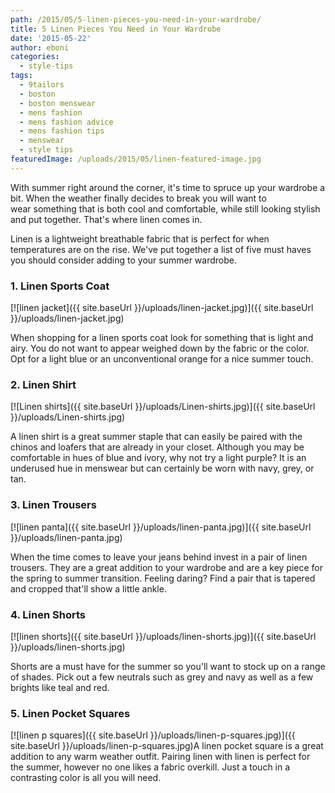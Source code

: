 ```yaml
---
path: /2015/05/5-linen-pieces-you-need-in-your-wardrobe/
title: 5 Linen Pieces You Need in Your Wardrobe
date: '2015-05-22'
author: eboni
categories:
  - style-tips
tags:
  - 9tailors
  - boston
  - boston menswear
  - mens fashion
  - mens fashion advice
  - mens fashion tips
  - menswear
  - style tips
featuredImage: /uploads/2015/05/linen-featured-image.jpg
---
```

With summer right around the corner, it's time to spruce up your wardrobe a bit. When the weather finally decides to break you will want to wear something that is both cool and comfortable, while still looking stylish and put together. That's where linen comes in.

Linen is a lightweight breathable fabric that is perfect for when temperatures are on the rise. We've put together a list of five must haves you should consider adding to your summer wardrobe.

### 1\. Linen Sports Coat

 [![linen jacket]({{ site.baseUrl }}/uploads/linen-jacket.jpg)]({{ site.baseUrl }}/uploads/linen-jacket.jpg) 

When shopping for a linen sports coat look for something that is light and airy. You do not want to appear weighed down by the fabric or the color. Opt for a light blue or an unconventional orange for a nice summer touch.

### 2\. Linen Shirt

[![Linen shirts]({{ site.baseUrl }}/uploads/Linen-shirts.jpg)]({{ site.baseUrl }}/uploads/Linen-shirts.jpg)

A linen shirt is a great summer staple that can easily be paired with the chinos and loafers that are already in your closet. Although you may be comfortable in hues of blue and ivory, why not try a light purple? It is an underused hue in menswear but can certainly be worn with navy, grey, or tan.

### 3\. Linen Trousers

[![linen panta]({{ site.baseUrl }}/uploads/linen-panta.jpg)]({{ site.baseUrl }}/uploads/linen-panta.jpg)

When the time comes to leave your jeans behind invest in a pair of linen trousers. They are a great addition to your wardrobe and are a key piece for the spring to summer transition. Feeling daring? Find a pair that is tapered and cropped that'll show a little ankle.

### 4\. Linen Shorts

[![linen shorts]({{ site.baseUrl }}/uploads/linen-shorts.jpg)]({{ site.baseUrl }}/uploads/linen-shorts.jpg)

Shorts are a must have for the summer so you'll want to stock up on a range of shades. Pick out a few neutrals such as grey and navy as well as a few brights like teal and red.

### 5\. Linen Pocket Squares

[![linen p squares]({{ site.baseUrl }}/uploads/linen-p-squares.jpg)]({{ site.baseUrl }}/uploads/linen-p-squares.jpg)A linen pocket square is a great addition to any warm weather outfit. Pairing linen with linen is perfect for the summer, however no one likes a fabric overkill. Just a touch in a contrasting color is all you will need.